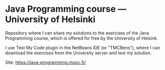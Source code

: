 # Java Programming course — University of Helsinki
Repository where I can share my solutions to the exercises of the Java Programming course, which is offered for free by the University of Helsink.

I use Test My Code plugin in the NetBeans IDE (or "TMCBens"), where I can download the exercises from the University server and test my solution.

Site: https://java-programming.mooc.fi/
